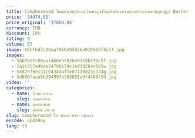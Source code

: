 ```yaml
---
title: Camphorwood ไม้พระพุทธรูปศาลเจ้าแท่นบูชาในครัวเรือนยาวแคบตารางง่ายแท่นบูชาตู้ธูป Burner ตาราง
price: '34074.85'
price_original: '37860.94'
currency: THB
discount: 10%
rating: 5
volume: 55
image: S6bfbd7c00aa7460e95026e0159b5f0c5f.jpg
images:
  - S6bfbd7c00aa7460e95026e0159b5f0c5f.jpg
  - Sa2c357e4bee34796b79c1ed3d264c605w.jpg
  - S387ef9ec31c0434daffe87710d2ac274g.jpg
  - Sd600face5b394997bf95881c0f4488f5U.jpg
video: ''
categories:
  - name: บ้านและสวน
    slug: านและสวน
  - name: ตกแต่งบ้าน
    slug: ตกแต-งบ-าน
slug: camphorwood-ไม-พระพ-ทธร-ปศาลเจ
encode: op4JHoy
lang: th
---
```

  